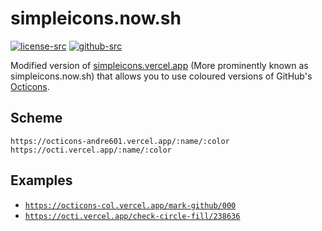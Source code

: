 # simpleicons.now.sh

[![license-src]][license-href]
[![github-src]][github-href]

Modified version of [simpleicons.vercel.app](https://simpleicons.vercel.app) (More prominently known as simpleicons.now.sh) that allows you to use coloured versions of GitHub's [Octicons](https://primer.style/octicons).

## Scheme

```
https://octicons-andre601.vercel.app/:name/:color
https://octi.vercel.app/:name/:color
```

## Examples

- [`https://octicons-col.vercel.app/mark-github/000`](https://octicons-col.vercel.app/mark-github/000)
- [`https://octi.vercel.app/check-circle-fill/238636`](https://octicons-col.vercel.app/check-circle-fill/238636)

[license-src]: https://img.shields.io/badge/License-MIT-blue
[license-href]: https://github.com/simpleicons/simpleicons.now.sh/blob/master/LICENSE
[github-src]: https://img.shields.io/badge/-Andre601%2Focticons.vercel.app-blue?logo=github&labelColor=777
[github-href]: https://github.com/Andre601/octicons.vercel.app
